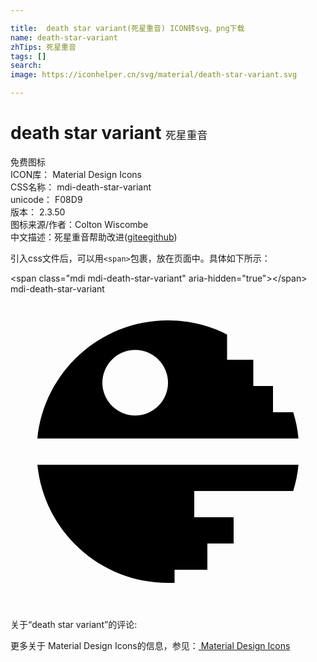 ```yaml
---

title:  death star variant(死星重音) ICON转svg、png下载
name: death-star-variant
zhTips: 死星重音
tags: []
search: 
image: https://iconhelper.cn/svg/material/death-star-variant.svg

---
```


# death star variant  <small style="font-size: 60%;font-weight: 100">死星重音</small>


<div class="detail-page">
<p>
<span><span class="badge-success badge">免费图标</span> </span>
<br/>
<span>
ICON库：
<span class="badge-secondary badge">Material Design Icons</span> 
</span>
<br/>
<span>
CSS名称：
<span class="badge-secondary badge">mdi-death-star-variant</span> 
</span>
<br/>
<span>
unicode：
<span class="badge-secondary badge">F08D9</span> 
<copy-btn content='F08D9' btn-title=""></copy-btn>
<copy-btn :content='String.fromCodePoint(parseInt("F08D9", 16))' btn-title="复制U"></copy-btn>
</span>
<br/>
<span>
版本：
<span class="badge-secondary badge">2.3.50</span> 
</span>
<br/>
<span>图标来源/作者：<span class="badge-light badge">Colton Wiscombe</span></span> 
<br/>
<span class="zh-detail">中文描述：<span class="badge-primary badge">死星重音</span><span class="help-link"><span>帮助改进</span>(<a href="https://gitee.com/liuwave/icon-helper/edit/master/json/material/death-star-variant.json" target="_blank" rel="noopener noreferrer">gitee</a><a href="https://github.com/liuwave/icon-helper/edit/master/json/material/death-star-variant.json" target="_blank" rel="noopener noreferrer">github</a></span>)</span><br/>
</p>
</div>
<div class="alert alert-dark">
  <i class="mdi mdi-death-star-variant mdi-48px"></i>
  <i class="mdi mdi-death-star-variant mdi-36px"></i>
  <i class="mdi mdi-death-star-variant mdi-24px"></i>
  <i class="mdi mdi-death-star-variant mdi-18px"></i>
</div>
<div>
  <p>引入css文件后，可以用<code>&lt;span&gt;</code>包裹，放在页面中。具体如下所示：    
  </p>
  <div class="alert alert-primary" style="font-size: 14px">
    &lt;span class="mdi mdi-death-star-variant" aria-hidden="true"&gt;&lt;/span&gt;
    <copy-btn content='<span class="mdi mdi-death-star-variant" aria-hidden="true"></span>'></copy-btn>
  </div>
  <div class="alert alert-secondary">
    <i class="mdi mdi-death-star-variant"
    style="font-size: 24px"
    aria-hidden="true"></i> mdi-death-star-variant
    <copy-btn content="mdi-death-star-variant" btn-title="复制图标名称"></copy-btn>
  </div>
</div>
<div id="svg" class="svg-wrap">
<svg xmlns="http://www.w3.org/2000/svg" viewBox="0 0 24 24"><path d="M2.05,13H21.94C21.88,13.69 21.74,14.36 21.54,15H14V17H17V19H15V21H12.5V22C12.33,22 12.17,22 12,22C6.82,22 2.55,18.05 2.05,13M21.94,11H2.05C2.55,5.95 6.82,2 12,2C13.62,2 15.15,2.39 16.5,3.08V5H18.5V7H20V9H21.54C21.74,9.64 21.88,10.31 21.94,11M12,6.75A2.5,2.5 0 0,0 9.5,4.25A2.5,2.5 0 0,0 7,6.75A2.5,2.5 0 0,0 9.5,9.25A2.5,2.5 0 0,0 12,6.75Z" /></svg>
</div>
<detail full-name='mdi-death-star-variant'></detail>
<div>
<p>关于“death star variant”的评论:</p>
</div>
<Vssue title="关于“death star variant”的评论" ></Vssue>    
<div><p>更多关于 Material Design Icons的信息，参见：<a target="_blank" href="https://iconhelper.cn/material.html"> Material Design Icons</a>
</p></div>
